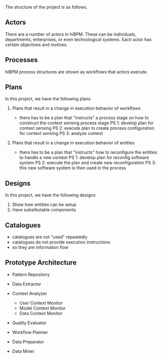 The structure of the project is as follows.

## Actors
There are a number of actors in hiBPM. These can be individuals, departments, enterprises, or even technological systems. Each actor has certain objectives and motives.


## Processes
hiBPM process structures are shown as workflows that actors execute.


## Plans
In this project, we have the following plans

1. Plans that result in a change in execution behavior of workflows
    - there has to be a plan that "instructs" a process stage on how to construct the context sensing process stage
       PS 1: develop plan for context sensing
       PS 2: execute plan to create process configuration for context sensing
       PS 3: analyze context

2. Plans that result in a change in execution behavior of entities
    - there has to be a plan that "instructs" how to reconfigure the entities to handle a new context
       PS 1: develop plan for reconfig software system
       PS 2: execute the plan and create new reconfiguration
       PS 3: this new software system is then used in the process


## Designs
In this project, we have the following designs

1. Show how entities can be setup
2. Have substitutable components


## Catalogues
 - catalogues are not "used" repeatedly
 - catalogues do not provide execution instructions
 - so they are information flow


## Prototype Architecture
 - Pattern Repository
 - Data Extractor

 - Context Analyzer
   - User Context Monitor
   - Model Context Monitor
   - Data Context Monitor

 - Quality Evaluator
 - Workflow Planner
 - Data Preparator

 - Data Miner 